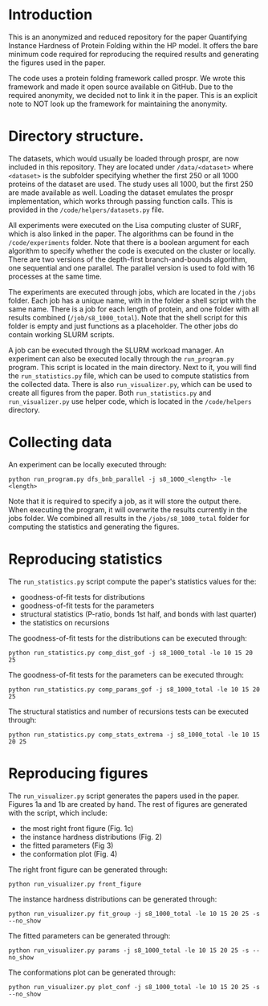 # Introduction
This is an anonymized and reduced repository for the paper 
Quantifying Instance Hardness of Protein Folding within the HP model. It offers
the bare minimum code required for reproducing the required results and 
generating the figures used in the paper.

The code uses a protein folding framework called prospr. We wrote this framework
and made it open source available on GitHub. Due to the required anonymity, we
decided not to link it in the paper. This is an explicit note to NOT look up the 
framework for maintaining the anonymity.


# Directory structure.
The datasets, which would usually be loaded through prospr, are now included in
this repository. They are located under `/data/<dataset>` where `<dataset>` is 
the subfolder specifying whether the first 250 or all 1000 proteins of the 
dataset are used. The study uses all 1000, but the first 250 are made available
as well. Loading the dataset emulates the prospr implementation, which works
through passing function calls. This is provided in the 
`/code/helpers/datasets.py` file.

All experiments were executed on the Lisa computing cluster of SURF, which is
also linked in the paper. The algorithms can be found in the `/code/experiments`
folder. Note that there is a boolean argument for each algorithm to specify 
whether the code is executed on the cluster or locally. There are two versions
of the depth-first branch-and-bounds algorithm, one sequential and one parallel. 
The parallel version is used to fold with 16 processes at the same time.

The experiments are executed through jobs, which are located in the `/jobs`
folder. Each job has a unique name, with in the folder a shell script with the
same name. There is a job for each length of protein, and one folder with all
results combined (`/job/s8_1000_total`). Note that the shell script for this
folder is empty and just functions as a placeholder. The other jobs do contain
working SLURM scripts.

A job can be executed through the SLURM workoad manager. An experiment can also
be executed locally through the `run_program.py` program. This script is located
in the main directory. Next to it, you will find the `run_statistics.py` file, 
which can be used to compute statistics from the collected data. There is also 
`run_visualizer.py`, which can be used to create all figures from the paper. 
Both `run_statistics.py` and `run_visualizer.py` use helper code, which is 
located in the `/code/helpers` directory.


# Collecting data
An experiment can be locally executed through:
```shell
python run_program.py dfs_bnb_parallel -j s8_1000_<length> -le <length>
```
Note that it is required to specify a job, as it will store the output there.
When executing the program, it will overwrite the results currently in the jobs
folder. We combined all results in the `/jobs/s8_1000_total` folder for 
computing the statistics and generating the figures.


# Reproducing statistics
The `run_statistics.py` script compute the paper's statistics values for the: 
 - goodness-of-fit tests for distributions
 - goodness-of-fit tests for the parameters
 - structural statistics (P-ratio, bonds 1st half, and bonds with last quarter)
 - the statistics on recursions

The goodness-of-fit tests for the distributions can be executed through:
```shell
python run_statistics.py comp_dist_gof -j s8_1000_total -le 10 15 20 25
```

The goodness-of-fit tests for the parameters can be executed through:
```shell
python run_statistics.py comp_params_gof -j s8_1000_total -le 10 15 20 25
```

The structural statistics and number of recursions tests can be executed through:
```shell
python run_statistics.py comp_stats_extrema -j s8_1000_total -le 10 15 20 25 
```

# Reproducing figures
The `run_visualizer.py` script generates the papers used in the paper. Figures
1a and 1b are created by hand. The rest of figures are generated with the 
script, which include: 
 - the most right front figure (Fig. 1c)
 - the instance hardness distributions (Fig. 2)
 - the fitted parameters (Fig 3)
 - the conformation plot (Fig. 4)

The right front figure can be generated through:
```shell
python run_visualizer.py front_figure
```

The instance hardness distributions can be generated through:
```shell
python run_visualizer.py fit_group -j s8_1000_total -le 10 15 20 25 -s --no_show
```

The fitted parameters can be generated through:
```shell
python run_visualizer.py params -j s8_1000_total -le 10 15 20 25 -s --no_show
```

The conformations plot can be generated through:
```shell
python run_visualizer.py plot_conf -j s8_1000_total -le 10 15 20 25 -s --no_show
```
